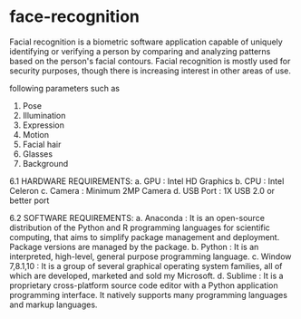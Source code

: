 # face-recognition

Facial recognition is a biometric software application capable of uniquely identifying or verifying a person by comparing and analyzing patterns based on the person's facial contours. Facial recognition is mostly used for security purposes, though there is increasing interest in other areas of use.

following parameters such as
1. Pose
2. Illumination
3. Expression
4. Motion
5. Facial hair
6. Glasses
7. Background


6.1 HARDWARE REQUIREMENTS:
a. GPU : Intel HD Graphics
b. CPU : Intel Celeron
c. Camera : Minimum 2MP Camera
d. USB Port : 1X USB 2.0 or better port


6.2 SOFTWARE REQUIREMENTS:
a.	Anaconda :  It is an open-source distribution of the Python and R programming languages for scientific computing, that aims to simplify package management and deployment. Package versions are managed by the package.
b.	Python : It is an interpreted, high-level, general purpose programming language.
c.	Window 7,8.1,10 : It is a group of several graphical operating system families, all of which are developed, marketed and sold my Microsoft.
d.	Sublime : It is a proprietary cross-platform source code editor with a Python application programming interface. It natively supports many programming languages and markup languages.
